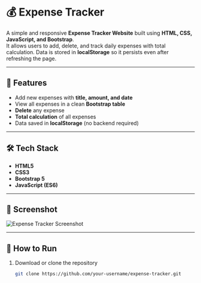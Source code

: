 # 💰 Expense Tracker

A simple and responsive **Expense Tracker Website** built using **HTML, CSS, JavaScript, and Bootstrap**.  
It allows users to add, delete, and track daily expenses with total calculation. Data is stored in **localStorage** so it persists even after refreshing the page.

---

## 🚀 Features
- Add new expenses with **title, amount, and date**  
- View all expenses in a clean **Bootstrap table**  
- **Delete** any expense  
- **Total calculation** of all expenses  
- Data saved in **localStorage** (no backend required)

---

## 🛠️ Tech Stack
- **HTML5**  
- **CSS3**  
- **Bootstrap 5**  
- **JavaScript (ES6)**  

---

## 📸 Screenshot
![Expense Tracker Screenshot](screenshot.png)

---

## 📂 How to Run
1. Download or clone the repository  
   ```bash
   git clone https://github.com/your-username/expense-tracker.git
